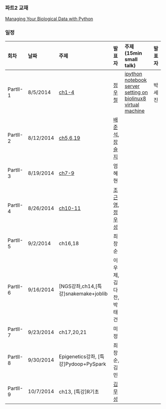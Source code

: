 
### 파트2 교재
[Managing Your Biological Data with Python](http://www.crcpress.com/product/isbn/9781439880937)

### 일정

|회차	    |날짜	   |주제	                                                    |발표자	|주제 (15min small talk)           | 발표자  |
|:---	    |:---	   |:---	                                                    |:---	|:---                              |:---  |
|PartII-1    |8/5/2014  |[ch1-4](d01.md) 	    | [정우철](https://www.facebook.com/juczest) |   [ipython notebook server setting on biolinux8 virtual machine ](d01.md#2._Ipython_notebook_server_setting_on_Biolinux_8_virtual_machine)                             |   박세진      |
|PartII-2    |8/12/2014  |[ch5,6,19](d02.md)  | [배준석](https://www.facebook.com/PeterJSBae), [장슬지](https://www.facebook.com/seulji.chang.5)  |  |  |
|PartII-3    |8/19/2014  |[ch7-9](d03.md)  |엄혜현  |  |  |
|PartII-4    |8/26/2014  |[ch10-11](d04.md)  | [조근영](https://www.facebook.com/re4lfl0w),  [정우성](https://www.facebook.com/woosung.chung.52)  |  |  |
|PartII-5    |9/2/2014  |ch16,18  | 최창순 |  |  |
|PartII-6    |9/16/2014  |[NGS강좌,ch14,[특강]snakemake+joblib  | 이우제, 김다찬, 박태건 |  |  |
|PartII-7    |9/23/2014  |ch17,20,21  | 미정  |  |  |
|PartII-8    |9/30/2014  |Epigenetics강좌, [특강]Pydoop+PySpark  | 최창순, 김민 |  |  |
|PartII-9    |10/7/2014  |ch13, [특강]R기초  | [김무성](https://www.facebook.com/moodern) |  |  |


